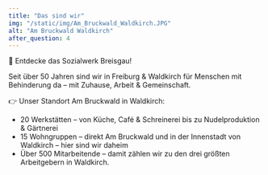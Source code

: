 ```yaml
---
title: "Das sind wir"
img: "/static/img/Am_Bruckwald_Waldkirch.JPG"
alt: "Am Bruckwald Waldkirch"
after_question: 4
---
```


👋 Entdecke das Sozialwerk Breisgau!

Seit über 50 Jahren sind wir in Freiburg & Waldkirch für Menschen mit Behinderung da – mit Zuhause, Arbeit & Gemeinschaft.

👉 Unser Standort Am Bruckwald in Waldkirch:

-   20 Werkstätten – von Küche, Café & Schreinerei bis zu Nudelproduktion & Gärtnerei
-   15 Wohngruppen – direkt Am Bruckwald und in der Innenstadt von Waldkirch – hier sind wir daheim
-   Über 500 Mitarbeitende – damit zählen wir zu den drei größten Arbeitgebern in Waldkirch.

